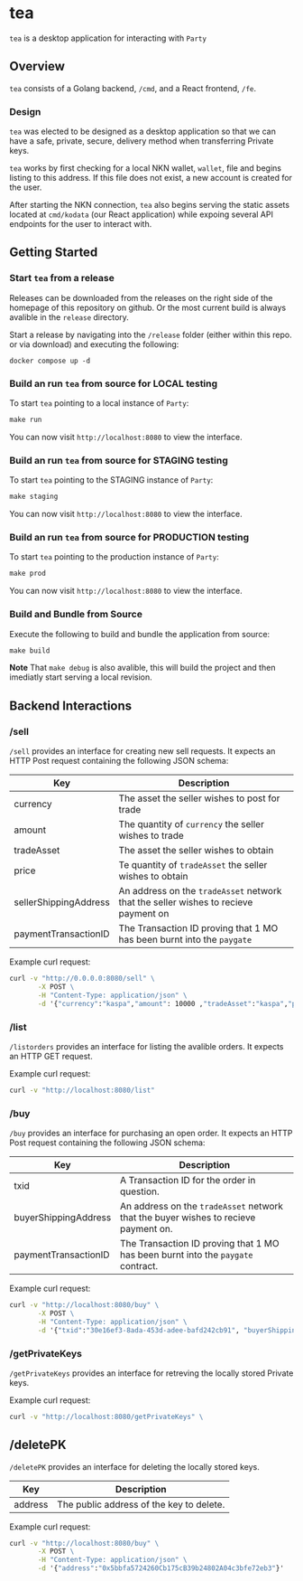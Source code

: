 # tea

`tea` is a desktop application for interacting with `Party` 

## Overview

`tea` consists of a Golang backend, `/cmd`, and a React frontend, `/fe`. 

### Design

`tea` was elected to be designed as a desktop application so that we can have a safe, private, secure, delivery method when transferring Private keys.

`tea` works by first checking for a local NKN wallet, `wallet`, file and begins listing to this address. If this file does not exist, a new account is created for the user. 

After starting the NKN connection, `tea` also begins serving the static assets located at `cmd/kodata` (our React application) while expoing several API endpoints for the user to interact with.  

## Getting Started

### Start `tea` from a release

Releases can be downloaded from the releases on the right side of the homepage of this repository on github. Or the most current build is always avalible in the `release` directory. 

Start a release by navigating into the `/release` folder (either within this repo. or via download) and executing the following:

```
docker compose up -d
```

### Build an run `tea` from source for LOCAL testing

To start `tea` pointing to a local instance of `Party`:

```cmd
make run
```

You can now visit `http://localhost:8080` to view the interface.

### Build an run `tea` from source for STAGING testing

To start `tea` pointing to the STAGING instance of `Party`:

```cmd
make staging
```

You can now visit `http://localhost:8080` to view the interface.

### Build an run `tea` from source for PRODUCTION testing

To start `tea` pointing to the production instance of `Party`:

```cmd
make prod
```

You can now visit `http://localhost:8080` to view the interface.

### Build and Bundle from Source

Execute the following to build and bundle the application from source:

```cmd
make build
```

**Note** That `make debug` is also avalible, this will build the project and then imediatly start serving a local revision. 


## Backend Interactions 
### /sell
`/sell` provides an interface for creating new sell requests. It expects an HTTP Post request containing the following JSON schema:


| Key      | Description | 
| ----------- | ----------- |
| currency      | The asset the seller wishes to post for trade       |
| amount   | The quantity of `currency` the seller wishes to trade        |
| tradeAsset   |   The asset the seller wishes to obtain       |
| price   | Te quantity of `tradeAsset` the seller wishes to obtain        |
| sellerShippingAddress   | An address on the `tradeAsset` network that the seller wishes to recieve payment on   |
| paymentTransactionID   | The Transaction ID proving that 1 MO has been burnt into the `paygate` 

Example curl request:
```cmd
curl -v "http://0.0.0.0:8080/sell" \
       -X POST \
       -H "Content-Type: application/json" \
       -d '{"currency":"kaspa","amount": 10000 ,"tradeAsset":"kaspa","price":10000, "sellerShippingAddress": "0x53d7818dA5679Ffb3F20FE86ae871D1F691ff409", "paymentTransactionID":"0xaf5a14b68044e743bb78e47794ed6c2719d5e2b254047c7a58d8ef9dcf513bc6"}'
```

### /list
`/listorders` provides an interface for listing the avalible orders. It expects an HTTP GET request. 

Example curl request:
```cmd 
curl -v "http://localhost:8080/list" 
```

### /buy
`/buy` provides an interface for purchasing an open order. It expects an HTTP Post request containing the following JSON schema:


| Key      | Description | 
| ----------- | ----------- |
| txid      | A Transaction ID for the order in question.     |
| buyerShippingAddress      | An address on the `tradeAsset` network that the buyer wishes to recieve payment on.    |
| paymentTransactionID      |  The Transaction ID proving that 1 MO has been burnt into the `paygate` contract.   |

Example curl request:
```cmd
curl -v "http://localhost:8080/buy" \
       -X POST \
       -H "Content-Type: application/json" \
       -d '{"txid":"30e16ef3-8ada-453d-adee-bafd242cb91", "buyerShippingAddress":"0x53d7818dA5679Ffb3F20FE86ae871D1F691ff409","paymentTransactionID":"0xb1306f77a428f99a01c888d172fc220805d30cfd46185f688eaf768eb1698d61"}'
```

### /getPrivateKeys
`/getPrivateKeys` provides an interface for retreving the locally stored Private keys. 

Example curl request:
```cmd
curl -v "http://localhost:8080/getPrivateKeys" \
```

## /deletePK
`/deletePK` provides an interface for deleting the locally stored keys. 

| Key      | Description | 
| ----------- | ----------- |
| address      | The public address of the key to delete. |


Example curl request:
```cmd
curl -v "http://localhost:8080/buy" \
       -X POST \
       -H "Content-Type: application/json" \
       -d '{"address":"0x5bbfa5724260Cb175cB39b24802A04c3bfe72eb3"}'
```

